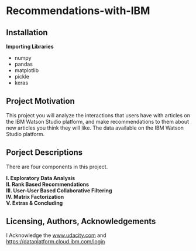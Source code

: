 # Recommendations-with-IBM
## Installation
**Importing Libraries**</br>
* numpy
* pandas
* matplotlib
* pickle
* keras

## Project Motivation
This project you will analyze the interactions that users have with articles on the IBM Watson Studio platform, and make recommendations to them about new articles you think they will like. The data available on the IBM Watson Studio platform.
## Porject Descriptions 
There are four components in this project. </br>

**I. Exploratory Data Analysis**</br>
**II. Rank Based Recommendations** </br>
**III. User-User Based Collaborative Filtering**</br>
**IV. Matrix Factorization** </br>
**V. Extras & Concluding** </br>

## Licensing, Authors, Acknowledgements
I Acknowledge the www.udacity.com and https://dataplatform.cloud.ibm.com/login

